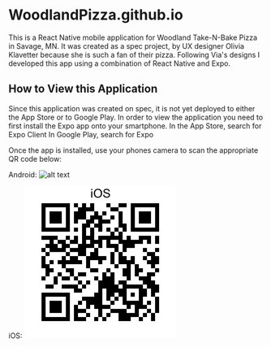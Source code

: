 # WoodlandPizza.github.io

This is a React Native mobile application for Woodland Take-N-Bake Pizza in Savage, MN.
It was created as a spec project, by UX designer Olivia Klavetter because she is such a fan of their pizza.
Following Via's designs I developed this app using a combination of React Native and Expo.

## How to View this Application

Since this application was created on spec, it is not yet deployed to either the App Store or to Google Play.
In order to view the application you need to first install the Expo app onto your smartphone.
In the App Store, search for Expo Client
In Google Play, search for Expo

Once the app is installed, use your phones camera to scan the appropriate QR code below:

Android:
![alt text](https://woodlandpizza.github.io/Android.png "Expo App on Android")

iOS:
![alt text](https://github.com/WoodlandPizza/WoodlandPizza.github.io/blob/master/iOS.png "Expo App on iOS")
